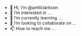 - 👋 Hi, I’m @amtlclarkson
- 👀 I’m interested in ...
- 🌱 I’m currently learning ...
- 💞️ I’m looking to collaborate on ...
- 📫 How to reach me ...

<!---
amtlclarkson/amtlclarkson is a ✨ special ✨ repository because its `README.md` (this file) appears on your GitHub profile.
You can click the Preview link to take a look at your changes.
--->
